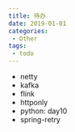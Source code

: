 ```yaml
---
title: 待办
date: 2019-01-01
categories: 
 - Other
tags: 
 - todo
---
```


- netty
- kafka
- flink
- httponly
- python: day10
- spring-retry